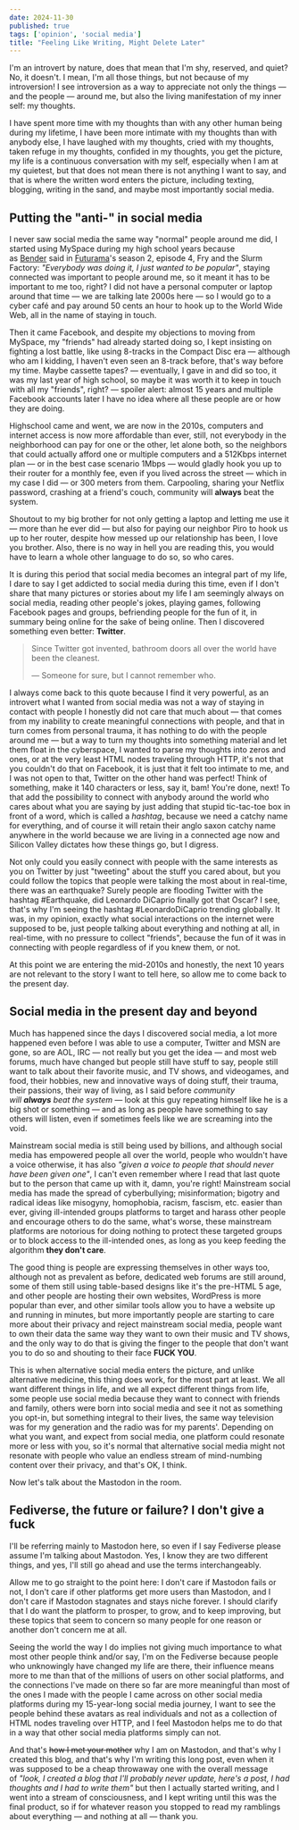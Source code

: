 ```yaml
---
date: 2024-11-30
published: true
tags: ['opinion', 'social media']
title: "Feeling Like Writing, Might Delete Later"
---
```


I'm an introvert by nature, does that mean that I'm shy, reserved, and quiet? No, it doesn't. I mean, I'm all those things, but not because of my introversion! I see introversion as a way to appreciate not only the things — and the people — around me, but also the living manifestation of my inner self: my thoughts.

I have spent more time with my thoughts than with any other human being during my lifetime, I have been more intimate with my thoughts than with anybody else, I have laughed with my thoughts, cried with my thoughts, taken refuge in my thoughts, confided in my thoughts, you get the picture, my life is a continuous conversation with my self, especially when I am at my quietest, but that does not mean there is not anything I want to say, and that is where the written word enters the picture, including texting, blogging, writing in the sand, and maybe most importantly social media.

## Putting the "anti-" in social media

I never saw social media the same way "normal" people around me did, I started using MySpace during my high school years because as [Bender](https://en.wikipedia.org/wiki/Bender_(Futurama)) said in [Futurama](https://en.wikipedia.org/wiki/Futurama)'s season 2, episode 4, Fry and the Slurm Factory: _"Everybody was doing it, I just wanted to be popular"_, staying connected was important to people around me, so it meant it has to be important to me too, right? I did not have a personal computer or laptop around that time — we are talking late 2000s here — so I would go to a cyber café and pay around 50 cents an hour to hook up to the World Wide Web, all in the name of staying in touch.

Then it came Facebook, and despite my objections to moving from MySpace, my "friends" had already started doing so, I kept insisting on fighting a lost battle, like using 8-tracks in the Compact Disc era — although who am I kidding, I haven't even seen an 8-track before, that's way before my time. Maybe cassette tapes? — eventually, I gave in and did so too, it was my last year of high school, so maybe it was worth it to keep in touch with all my "friends", right? — spoiler alert: almost 15 years and multiple Facebook accounts later I have no idea where all these people are or how they are doing.

Highschool came and went, we are now in the 2010s, computers and internet access is now more affordable than ever, still, not everybody in the neighborhood can pay for one or the other, let alone both, so the neighbors that could actually afford one or multiple computers and a 512Kbps internet plan — or in the best case scenario 1Mbps — would gladly hook you up to their router for a monthly fee, even if you lived across the street — which in my case I did — or 300 meters from them. Carpooling, sharing your Netflix password, crashing at a friend's couch, community will **always** beat the system.

Shoutout to my big brother for not only getting a laptop and letting me use it — more than he ever did — but also for paying our neighbor Piro to hook us up to her router, despite how messed up our relationship has been, I love you brother. Also, there is no way in hell you are reading this, you would have to learn a whole other language to do so, so who cares.

It is during this period that social media becomes an integral part of my life, I dare to say I get addicted to social media during this time, even if I don't share that many pictures or stories about my life I am seemingly always on social media, reading other people's jokes, playing games, following Facebook pages and groups, befriending people for the fun of it, in summary being online for the sake of being online. Then I discovered something even better: **Twitter**.

>  Since Twitter got invented, bathroom doors all over the world have been the cleanest.
> 
> — Someone for sure, but I cannot remember who.

I always come back to this quote because I find it very powerful, as an introvert what I wanted from social media was not a way of staying in contact with people I honestly did not care that much about — that comes from my inability to create meaningful connections with people, and that in turn comes from personal trauma, it has nothing to do with the people around me — but a way to turn my thoughts into something material and let them float in the cyberspace, I wanted to parse my thoughts into zeros and ones, or at the very least HTML nodes traveling through HTTP, it's not that you couldn't do that on Facebook, it is just that it felt too intimate to me, and I was not open to that, Twitter on the other hand was perfect! Think of something, make it 140 characters or less, say it, bam! You're done, next! To that add the possibility to connect with anybody around the world who cares about what you are saying by just adding that stupid tic-tac-toe box in front of a word, which is called a _hashtag_, because we need a catchy name for everything, and of course it will retain their anglo saxon catchy name anywhere in the world because we are living in a connected age now and Silicon Valley dictates how these things go, but I digress.

Not only could you easily connect with people with the same interests as you on Twitter by just "tweeting" about the stuff you cared about, but you could follow the topics that people were talking the most about in real-time, there was an earthquake? Surely people are flooding Twitter with the hashtag #Earthquake, did Leonardo DiCaprio finally got that Oscar? I see, that's why I'm seeing the hashtag #LeonardoDiCaprio trending globally. It was, in my opinion, exactly what social interactions on the internet were supposed to be, just people talking about everything and nothing at all, in real-time, with no pressure to collect "friends", because the fun of it was in connecting with people regardless of if you knew them, or not.

At this point we are entering the mid-2010s and honestly, the next 10 years are not relevant to the story I want to tell here, so allow me to come back to the present day.

## Social media in the present day and beyond

Much has happened since the days I discovered social media, a lot more happened even before I was able to use a computer, Twitter and MSN are gone, so are AOL, IRC — not really but you get the idea — and most web forums, much have changed but people still have stuff to say, people still want to talk about their favorite music, and TV shows, and videogames, and food, their hobbies, new and innovative ways of doing stuff, their trauma, their passions, their way of living, as I said before _community will **always** beat the system_ — look at this guy repeating himself like he is a big shot or something — and as long as people have something to say others will listen, even if sometimes feels like we are screaming into the void.

Mainstream social media is still being used by billions, and although social media has empowered people all over the world, people who wouldn't have a voice otherwise, it has also _"given a voice to people that should never have been given one"_, I can't even remember where I read that last quote but to the person that came up with it, damn, you're right! Mainstream social media has made the spread of cyberbullying; misinformation; bigotry and radical ideas like misogyny, homophobia, racism, fascism, etc. easier than ever, giving ill-intended groups platforms to target and harass other people and encourage others to do the same, what's worse, these mainstream platforms are notorious for doing nothing to protect these targeted groups or to block access to the ill-intended ones, as long as you keep feeding the algorithm **they don't care**.

The good thing is people are expressing themselves in other ways too, although not as prevalent as before, dedicated web forums are still around, some of them still using table-based designs like it's the pre-HTML 5 age, and other people are hosting their own websites, WordPress is more popular than ever, and other similar tools allow you to have a website up and running in minutes, but more importantly people are starting to care more about their privacy and reject mainstream social media, people want to own their data the same way they want to own their music and TV shows, and the only way to do that is giving the finger to the people that don't want you to do so and shouting to their face **FUCK YOU**.

This is when alternative social media enters the picture, and unlike alternative medicine, this thing does work, for the most part at least. We all want different things in life, and we all expect different things from life, some people use social media because they want to connect with friends and family, others were born into social media and see it not as something you opt-in, but something integral to their lives, the same way television was for my generation and the radio was for my parents'. Depending on what you want, and expect from social media, one platform could resonate more or less with you, so it's normal that alternative social media might not resonate with people who value an endless stream of mind-numbing content over their privacy, and that's OK, I think.

Now let's talk about the Mastodon in the room.

## Fediverse, the future or failure? I don't give a fuck

I'll be referring mainly to Mastodon here, so even if I say Fediverse please assume I'm talking about Mastodon. Yes, I know they are two different things, and yes, I'll still go ahead and use the terms interchangeably.

Allow me to go straight to the point here: I don't care if Mastodon fails or not, I don't care if other platforms get more users than Mastodon, and I don't care if Mastodon stagnates and stays niche forever. I should clarify that I do want the platform to prosper, to grow, and to keep improving, but these topics that seem to concern so many people for one reason or another don't concern me at all.

Seeing the world the way I do implies not giving much importance to what most other people think and/or say, I'm on the Fediverse because people who unknowingly have changed my life are there, their influence means more to me than that of the millions of users on other social platforms, and the connections I've made on there so far are more meaningful than most of the ones I made with the people I came across on other social media platforms during my 15-year-long social media journey, I want to see the people behind these avatars as real individuals and not as a collection of HTML nodes traveling over HTTP, and I feel Mastodon helps me to do that in a way that other social media platforms simply can not.

And that's ~~how I met your mother~~ why I am on Mastodon, and that's why I created this blog, and that's why I'm writing this long post, even when it was supposed to be a cheap throwaway one with the overall message of _"look, I created a blog that I'll probably never update, here's a post, I had thoughts and I had to write them"_ but then I actually started writing, and I went into a stream of consciousness, and I kept writing until this was the final product, so if for whatever reason you stopped to read my ramblings about everything — and nothing at all — thank you.